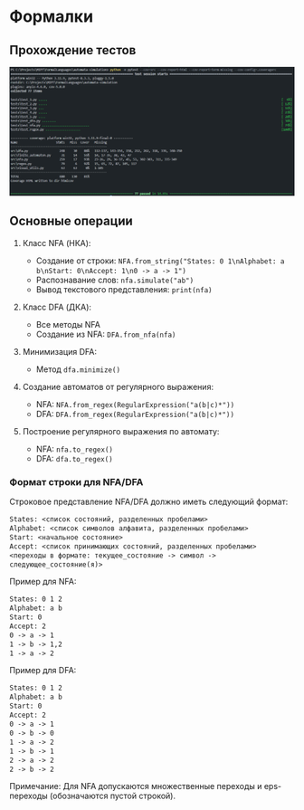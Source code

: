 # Формалки

## Прохождение тестов

![Пройденные тесты](./images/tests.png)


## Основные операции

1. Класс NFA (НКА):
   - Создание от строки: `NFA.from_string("States: 0 1\nAlphabet: a b\nStart: 0\nAccept: 1\n0 -> a -> 1")`
   - Распознавание слов: `nfa.simulate("ab")`
   - Вывод текстового представления: `print(nfa)`

2. Класс DFA (ДКА):
   - Все методы NFA
   - Создание из NFA: `DFA.from_nfa(nfa)`

3. Минимизация DFA:
   - Метод `dfa.minimize()`

4. Создание автоматов от регулярного выражения:
   - NFA: `NFA.from_regex(RegularExpression("a(b|c)*"))`
   - DFA: `DFA.from_regex(RegularExpression("a(b|c)*"))`

5. Построение регулярного выражения по автомату:
   - NFA: `nfa.to_regex()`
   - DFA: `dfa.to_regex()`

### Формат строки для NFA/DFA

Строковое представление NFA/DFA должно иметь следующий формат:

```
States: <список состояний, разделенных пробелами>
Alphabet: <список символов алфавита, разделенных пробелами>
Start: <начальное состояние>
Accept: <список принимающих состояний, разделенных пробелами>
<переходы в формате: текущее_состояние -> символ -> следующее_состояние(я)>
```

Пример для NFA:

```
States: 0 1 2
Alphabet: a b
Start: 0
Accept: 2
0 -> a -> 1
1 -> b -> 1,2
1 -> a -> 2
```

Пример для DFA:

```
States: 0 1 2
Alphabet: a b
Start: 0
Accept: 2
0 -> a -> 1
0 -> b -> 0
1 -> a -> 2
1 -> b -> 1
2 -> a -> 2
2 -> b -> 2
```

Примечание: Для NFA допускаются множественные переходы и eps-переходы (обозначаются пустой строкой).
